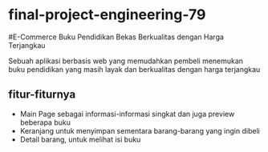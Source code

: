 # final-project-engineering-79

#E-Commerce Buku Pendidikan Bekas Berkualitas dengan Harga Terjangkau

Sebuah aplikasi berbasis web yang memudahkan pembeli menemukan buku pendidikan yang masih layak dan berkualitas dengan harga terjangkau

## fitur-fiturnya
- Main Page sebagai informasi-informasi singkat dan juga preview beberapa buku
- Keranjang untuk menyimpan sementara barang-barang yang ingin dibeli
- Detail barang, untuk melihat isi buku